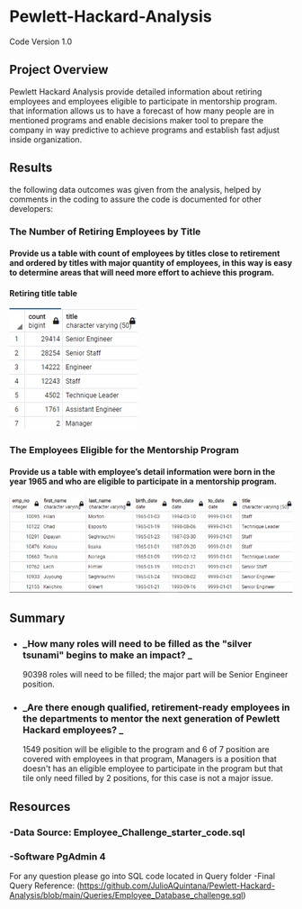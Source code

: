 # Pewlett-Hackard-Analysis
Code Version 1.0

## Project Overview
Pewlett Hackard Analysis provide detailed information about retiring employees and employees eligible to participate in mentorship program. that information allows us to have a forecast of how many people are in mentioned programs and enable decisions maker tool to prepare the company in way predictive to achieve programs and establish fast adjust inside organization.

## Results 
the following data outcomes was given from the analysis, helped by comments in the coding to assure the code is documented for other developers: 
  
  ### The Number of Retiring Employees by Title
  #### Provide us a table with count of employees by titles close to retirement and ordered by titles with major quantity of employees, in this way is easy to determine areas that will need more effort to achieve this program.
  
   #### Retiring title table
   ![](https://github.com/JulioAQuintana/Pewlett-Hackard-Analysis/blob/main/retiring_titles.png)
  
  ### The Employees Eligible for the Mentorship Program
  #### Provide us a table with employee’s detail information were born in the year 1965 and who are eligible to participate in a mentorship program. 
   
   ![](https://github.com/JulioAQuintana/Pewlett-Hackard-Analysis/blob/main/mentor_eligibilty.png)
   
## Summary

  * ### _How many roles will need to be filled as the "silver tsunami" begins to make an impact? _
     90398 roles will need to be filled; the major part will be Senior Engineer position.
        
  * ### _Are there enough qualified, retirement-ready employees in the departments to mentor the next generation of Pewlett Hackard employees? _
    1549 position will be eligible to the program and 6 of 7 position are covered with employees in that program, Managers is a position that doesn't has an eligible employee to participate in the program but that tile only need filled by 2 positions, for this case is not a major issue.   

## Resources 
### -Data Source: Employee_Challenge_starter_code.sql
### -Software PgAdmin 4

For any question please go into SQL code located in Query folder 
-Final Query Reference: (https://github.com/JulioAQuintana/Pewlett-Hackard-Analysis/blob/main/Queries/Employee_Database_challenge.sql)

